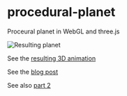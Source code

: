 procedural-planet
=================

Proceural planet in WebGL and three.js

![Resulting planet](https://github.com/holgerl/procedural-planet/raw/gh-pages/img/planet.png)

See the [resulting 3D animation](http://holgerl.github.io/procedural-planet/)

See the [blog post](https://blogg.bekk.no/procedural-planet-in-webgl-and-three-js-fc77f14f5505)

See also [part 2](https://github.com/holgerl/procedural-planet-part-2)
